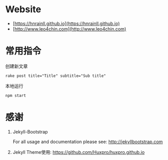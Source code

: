 # Website

- [https://hnrainll.github.io](https://hnrainll.github.io)
- [http://www.leo4chin.com](http://www.leo4chin.com)


# 常用指令

创建新文章
```
rake post title="Title" subtitle="Sub title"
```

本地运行
```
npm start
```


# 感谢

 1. Jekyll-Bootstrap

    For all usage and documentation please see: <http://jekyllbootstrap.com>

 2. Jekyll Theme使用: <https://github.com/Huxpro/huxpro.github.io>



